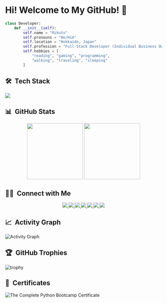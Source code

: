 # Hi! Welcome to My GitHub! 👋

```python
class Developer:
    def __init__(self):
        self.name = "Rikuto"
        self.pronouns = "He/Him"
        self.location = "Hokkaido, Japan"
        self.profession = "Full-Stack Developer (Individual Business Owner)"
        self.hobbies = [
            "reading", "gaming", "programming", 
            "walking", "traveling", "sleeping"
        ]
```

## 🛠️ &nbsp;Tech Stack
<img src="https://skillicons.dev/icons?i=html,css,js,jquery,react,sass,nodejs,express,python,flask,django,bootstrap,postgres,sqlite,wordpress,gcp,vercel,figma,postman,docker,git,github,vscode" />

## 📊 &nbsp;GitHub Stats
<p align="center">
  <img height="180em" src="https://github-readme-stats.vercel.app/api?username=rikuto-mikado&show_icons=true&theme=radical&bg_color=0D1117&include_all_commits=true&count_private=true"/>
  <img height="180em" src="https://github-readme-stats.vercel.app/api/top-langs/?username=rikuto-mikado&layout=compact&theme=radical&bg_color=0D1117&langs_count=8"/>
</p>

## 🤝🏻 &nbsp;Connect with Me

<p align="center">
<a href="https://www.linkedin.com/in/rikuto-mikado-1b0062356/">
<img src="https://img.shields.io/badge/-LinkedIn-0077B5?style=for-the-badge&logo=linkedin&logoColor=white"/>
</a>
<a href="mailto:mikadorikuto@gmail.com">
<img src="https://img.shields.io/badge/-Gmail-D14836?style=for-the-badge&logo=gmail&logoColor=white"/>
</a>
<a href="https://www.instagram.com/rikutomikado.dev/">
<img src="https://img.shields.io/badge/-Instagram-E4405F?style=for-the-badge&logo=instagram&logoColor=white"/>
</a>
<a href="https://www.facebook.com/profile.php?id=61580617898631">
<img src="https://img.shields.io/badge/-Facebook-1877F2?style=for-the-badge&logo=facebook&logoColor=white"/>
</a>
<a href="https://jp.pinterest.com/rikutomikado/">
<img src="https://img.shields.io/badge/-Pinterest-BD081C?style=for-the-badge&logo=pinterest&logoColor=white"/>
</a>
<a href="https://open.spotify.com/user/31ziidnuokqdfrdhwhyug37jxbli?si=5da7491cda9d467c">
<img src="https://img.shields.io/badge/-Spotify-1ED760?style=for-the-badge&logo=spotify&logoColor=white"/>
</a>
<a href="https://www.udemy.com/user/rikuto-mikado/">
<img src="https://img.shields.io/badge/-Udemy-EC5252?style=for-the-badge&logo=udemy&logoColor=white"/>
</a>
</p>

## 📈 &nbsp;Activity Graph

![Activity Graph](https://github-readme-activity-graph.vercel.app/graph?username=rikuto-mikado&theme=react-dark)

## 🏆 &nbsp;GitHub Trophies

![trophy](https://github-profile-trophy.vercel.app/?username=rikuto-mikado&theme=radical&row=2&column=3)

## 📜 &nbsp;Certificates

![The Complete Python Bootcamp Certificate](https://github.com/user-attachments/assets/ddfbb62c-40f6-4068-a5e6-dc333ed2bc67)